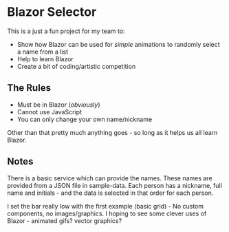 ﻿# Blazor Selector

This is a just a fun project for my team to:
- Show how Blazor can be used for *simple* animations to randomly select a name from a list
- Help to learn Blazor
- Create a bit of coding/artistic competition

## The Rules

- Must be in Blazor (*obviously*)
- Cannot use JavaScript
- You can only change your own name/nickname

Other than that pretty much anything goes - so long as it helps us all learn Blazor.

## Notes

There is a basic service which can provide the names.  These names are provided from a JSON file in sample-data.
Each person has a nickname, full name and initials - and the data is selected in that order for each person.

I set the bar really low with the first example (basic grid) - No custom components, no images/graphics.
I hoping to see some clever uses of Blazor - animated gifs? vector graphics?